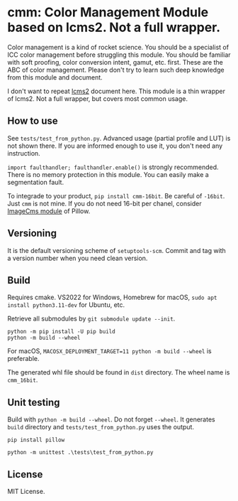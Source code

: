 # cmm: Color Management Module based on lcms2. Not a full wrapper.

Color management is a kind of rocket science. You should be a specialist of ICC color management 
before struggling this module. You should be familiar with soft proofing, color conversion intent, gamut, etc. first.
These are the ABC of color management.
Please don't try to learn such deep knowledge from this module and document.

I don't want to repeat [lcms2](https://github.com/mm2/Little-CMS) document here.
This module is a thin wrapper of lcms2. Not a full wrapper, but covers most common usage.

## How to use

See `tests/test_from_python.py`. Advanced usage (partial profile and LUT) is not shown there. 
If you are informed enough to use it, you don't need any instruction.

`import faulthandler; faulthandler.enable()` is strongly recommended. There is no memory protection in this module.
You can easily make a segmentation fault.

To integrade to your product, `pip install cmm-16bit`. Be careful of `-16bit`. Just `cmm` is not mine.
If you do not need 16-bit per chanel, consider [ImageCms module](https://pillow.readthedocs.io/en/stable/reference/ImageCms.html) of Pillow.

## Versioning

It is the default versioning scheme of `setuptools-scm`. Commit and tag with a version number
when you need clean version.

## Build

Requires cmake. VS2022 for Windows, Homebrew for macOS, `sudo apt install python3.11-dev` for Ubuntu, etc.

Retrieve all submodules by `git submodule update --init`.

```
python -m pip install -U pip build
python -m build --wheel
```

For macOS, `MACOSX_DEPLOYMENT_TARGET=11 python -m build --wheel` is preferable.

The generated whl file should be found in `dist` directory. The wheel name is `cmm_16bit`.

## Unit testing

Build with `python -m build --wheel`. Do not forget `--wheel`. It generates `build` directory and `tests/test_from_python.py` uses the output.

`pip install pillow`

`python -m unittest .\tests\test_from_python.py`

## License

MIT License.
